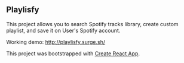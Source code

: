 ## Playlisfy

This project allows you to search Spotify tracks library, create custom playlist, and save it on User's Spotify account.

Working demo: http://playlisfy.surge.sh/

This project was bootstrapped with [Create React App](https://github.com/facebookincubator/create-react-app).
